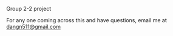 Group 2-2 project

For any one coming across this and have questions, email me at dangn511@gmail.com
